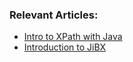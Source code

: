 ### Relevant Articles:
- [Intro to XPath with Java](http://www.baeldung.com/java-xpath)
- [Introduction to JiBX](http://www.baeldung.com/jibx)
